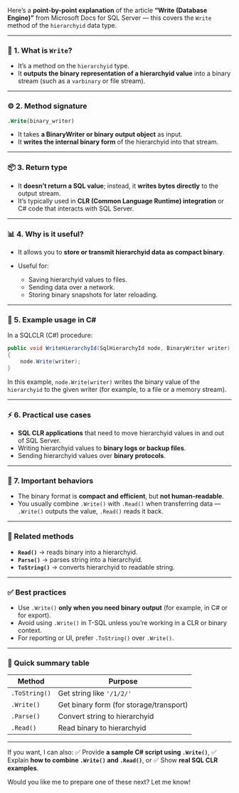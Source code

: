 Here’s a **point-by-point explanation** of the article **“Write (Database Engine)”** from Microsoft Docs for SQL Server — this covers the `Write` method of the `hierarchyid` data type.

---

### 🌿 1. **What is `Write`?**

* It’s a method on the `hierarchyid` type.
* It **outputs the binary representation of a hierarchyid value** into a binary stream (such as a `varbinary` or file stream).

---

### ⚙️ 2. **Method signature**

```sql
.Write(binary_writer)
```

* It takes **a BinaryWriter or binary output object** as input.
* It **writes the internal binary form** of the hierarchyid into that stream.

---

### 📦 3. **Return type**

* It **doesn’t return a SQL value**; instead, it **writes bytes directly** to the output stream.
* It’s typically used in **CLR (Common Language Runtime) integration** or C# code that interacts with SQL Server.

---

### 📊 4. **Why is it useful?**

* It allows you to **store or transmit hierarchyid data as compact binary**.
* Useful for:

  * Saving hierarchyid values to files.
  * Sending data over a network.
  * Storing binary snapshots for later reloading.

---

### 🌲 5. **Example usage in C#**

In a SQLCLR (C#) procedure:

```csharp
public void WriteHierarchyId(SqlHierarchyId node, BinaryWriter writer)
{
    node.Write(writer);
}
```

In this example, `node.Write(writer)` writes the binary value of the `hierarchyid` to the given writer (for example, to a file or a memory stream).

---

### ⚡ 6. **Practical use cases**

* **SQL CLR applications** that need to move hierarchyid values in and out of SQL Server.
* Writing hierarchyid values to **binary logs or backup files**.
* Sending hierarchyid values over **binary protocols**.

---

### 🚦 7. **Important behaviors**

* The binary format is **compact and efficient**, but **not human-readable**.
* You usually combine `.Write()` with `.Read()` when transferring data — `.Write()` outputs the value, `.Read()` reads it back.

---

### 📌 Related methods

* **`Read()`** → reads binary into a hierarchyid.
* **`Parse()`** → parses string into a hierarchyid.
* **`ToString()`** → converts hierarchyid to readable string.

---

### ✅ Best practices

* Use `.Write()` **only when you need binary output** (for example, in C# or for export).
* Avoid using `.Write()` in T-SQL unless you’re working in a CLR or binary context.
* For reporting or UI, prefer `.ToString()` over `.Write()`.

---

### 🔧 Quick summary table

| Method        | Purpose                                 |
| ------------- | --------------------------------------- |
| `.ToString()` | Get string like `'/1/2/'`               |
| `.Write()`    | Get binary form (for storage/transport) |
| `.Parse()`    | Convert string to hierarchyid           |
| `.Read()`     | Read binary to hierarchyid              |

---

If you want, I can also:
✅ Provide **a sample C# script using `.Write()`**,
✅ Explain **how to combine `.Write()` and `.Read()`**, or
✅ Show **real SQL CLR examples**.

Would you like me to prepare one of these next? Let me know!
